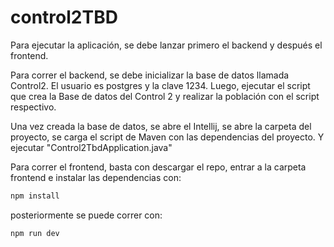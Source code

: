 # control2TBD
Para ejecutar la aplicación, se debe lanzar primero el backend y después el frontend. 

Para correr el backend, se debe inicializar la base de datos llamada Control2. El usuario es postgres y la clave 1234.
Luego, ejecutar el script que crea la Base de datos del Control 2 y realizar la población con el script respectivo.

Una vez creada la base de datos, se abre el Intellij, se abre la carpeta del proyecto, se carga el script de Maven con las dependencias del proyecto.
Y ejecutar "Control2TbdApplication.java"


Para correr el frontend, basta con descargar el repo, entrar a la carpeta frontend e instalar las dependencias con:
```bash
npm install
```
posteriormente se puede correr con:
```bash
npm run dev
```
